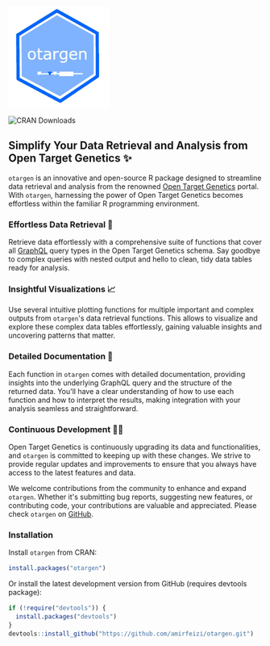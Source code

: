 <p align="left">
  <img src="man/figures/logo.jpg" alt="otargen" width="200px">
</p>


![CRAN Downloads](https://cranlogs.r-pkg.org/badges/grand-total/otargen)



## Simplify Your Data Retrieval and Analysis from Open Target Genetics ✨
`otargen` is an innovative and open-source R package designed to streamline data retrieval
and analysis from the renowned [Open Target Genetics](https://genetics.opentargets.org/) portal.
With `otargen`, harnessing the power of Open Target Genetics becomes effortless within the familiar R programming environment. 

### Effortless Data Retrieval 🚀

Retrieve data effortlessly with a comprehensive suite of functions that cover all
[GraphQL](https://api.genetics.opentargets.org/graphql/schema) query types in the Open Target Genetics schema. 
Say goodbye to complex queries with nested output and hello to clean, tidy data tables ready for analysis.

### Insightful Visualizations 📈

Use several intuitive plotting functions for multiple important and complex outputs from `otargen`'s
data retrieval functions. This allows to visualize and explore these complex data tables effortlessly,
gaining valuable insights and uncovering patterns that matter.

### Detailed Documentation 📖

Each function in `otargen` comes with detailed documentation, providing insights into the underlying GraphQL query
and the structure of the returned data. You'll have a clear understanding of how to use each function and how to
interpret the results, making integration with your analysis seamless and straightforward.

### Continuous Development 👨‍💻

Open Target Genetics is continuously upgrading its data and functionalities, and `otargen` is committed to keeping up
with these changes. We strive to provide regular updates and improvements to ensure that you always have access to
the latest features and data.

We welcome contributions from the community to enhance and expand `otargen`. Whether it's submitting bug reports,
suggesting new features, or contributing code, your contributions are valuable and appreciated.
Please check `otargen` on [GitHub](https://github.com/amirfeizi/otargen).

### Installation

Install `otargen` from CRAN:

```r
install.packages("otargen")
```



Or install the latest development version from GitHub (requires devtools package):

```r
if (!require("devtools")) {
  install.packages("devtools")
}
devtools::install_github("https://github.com/amirfeizi/otargen.git")
```
